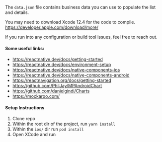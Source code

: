 The `data.json` file contains business data you can use to populate the list and details.

You may need to download Xcode 12.4 for the code to compile. https://developer.apple.com/download/more/

If you run into any configuration or build tool issues, feel free to reach out. 

#### Some useful links:
- https://reactnative.dev/docs/getting-started
- https://reactnative.dev/docs/environment-setup
- https://reactnative.dev/docs/native-components-ios
- https://reactnative.dev/docs/native-components-android
- https://reactnavigation.org/docs/getting-started
- https://github.com/PhilJay/MPAndroidChart 
- https://github.com/danielgindi/Charts
- https://mockaroo.com/ 

#### Setup Instructions
1. Clone repo
2. Within the root dir of the project, run `yarn install`
3. Within the `ios/` dir run `pod install`
4. Open XCode and run
